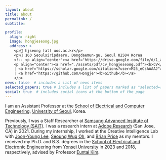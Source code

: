 ```yaml
---
layout: about
title: about
permalink: /
subtitle: 

profile:
  align: right
  image: hongjeseong.jpg
  address: >
    <p>📧 hjseong [at] uos.ac.kr</p>
    <p>📍 163 Seoulsiripdaero, Dongdaemun-gu, Seoul 02504 Korea
    <!-- <p align="center"><a href="https://drive.google.com/file/d/1_zTYfTYeUUrEp1YUK-G1YY_7ITcB6OR4/view?usp=sharing"><b>CV</b></a> -->
    <p align="center"><a href="./assets/pdf/cv_hongjeseong.pdf"><b>CV</b></a>
    | <a href="https://scholar.google.com/citations?user=M25_eCsAAAAJ"><b>Google Scholar</b></a>
    | <a href="https://github.com/Hongje"><b>Github</b></a>
    </p>
news: false  # includes a list of news items
selected_papers: true # includes a list of papers marked as "selected={true}"
social: true  # includes social icons at the bottom of the page
---
```

<p>I am an Assistant Professor at the <a href="https://engineering.uos.ac.kr/engineering/index.do?cate_id2=000010058">School of Electrical and Computer Engineering</a>, <a href="https://www.uos.ac.kr">University of Seoul</a>, Korea.</p>
<p>Previously, I was a Staff Researcher at <a href="https://www.sait.samsung.co.kr">Samsung Advanced Institute of Technology (SAIT)</a>.
I was a research intern at <a href="https://research.adobe.com" target="_blank" rel="noopener">Adobe Research</a> (San Jose, CA) in 2021. During my internship, I worked at the Creative Intelligence Lab with <a href="https://joonyoung-cv.github.io">Joon-Young Lee</a>, <a href="https://sites.google.com/view/seoungwugoh">Seoung Wug Oh</a>, and <a href="https://www.brianpricephd.com">Brian Price</a> as my mentors.
I received my Ph.D. and B.S. degrees in the <a href="https://ee.yonsei.ac.kr" target="_blank" rel="noopener">School of Electrical and Electronic Engineering</a> from <a href="https://yonsei.ac.kr" target="_blank" rel="noopener">Yonsei University</a> in 2023 and 2018, respectively, advised by Professor <a href="https://cilab.yonsei.ac.kr">Euntai Kim</a>.</p>

